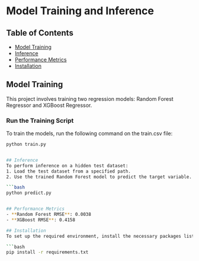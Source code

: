# Model Training and Inference

## Table of Contents
- [Model Training](#model-training)
- [Inference](#inference)
- [Performance Metrics](#performance-metrics)
- [Installation](#installation)

## Model Training
This project involves training two regression models: Random Forest Regressor and XGBoost Regressor.


### Run the Training Script
To train the models, run the following command on the train.csv file:

```bash
python train.py


## Inference
To perform inference on a hidden test dataset:
1. Load the test dataset from a specified path.
2. Use the trained Random Forest model to predict the target variable.

```bash
python predict.py


## Performance Metrics
- **Random Forest RMSE**: 0.0038
- **XGBoost RMSE**: 0.4158

## Installation
To set up the required environment, install the necessary packages listed in `requirements.txt` using pip:

```bash
pip install -r requirements.txt